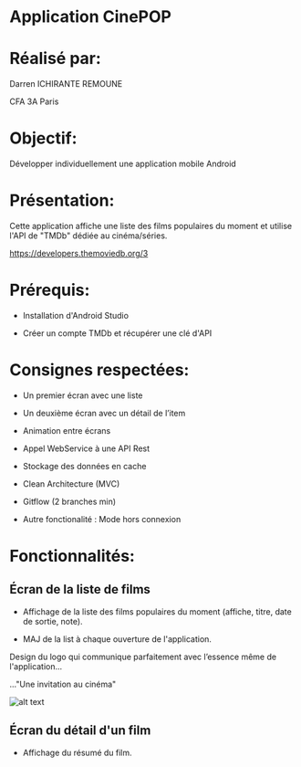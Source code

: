 # Application CinePOP

# Réalisé par:

Darren ICHIRANTE REMOUNE

CFA 3A Paris

# Objectif:

Développer individuellement une application mobile Android

# Présentation:

Cette application affiche une liste des films populaires du moment et utilise l'API de "TMDb" dédiée au cinéma/séries.

https://developers.themoviedb.org/3

# Prérequis:

- Installation d'Android Studio

- Créer un  compte TMDb et récupérer une clé d'API

# Consignes respectées:

- Un premier écran avec une liste 

- Un deuxième écran avec un détail de l’item

- Animation entre écrans

- Appel WebService à une API Rest

- Stockage des données en cache

- Clean Architecture (MVC)

- Gitflow (2 branches min)

- Autre fonctionalité : Mode hors connexion

# Fonctionnalités:

## Écran de la liste de films

- Affichage de la liste des films populaires du moment (affiche, titre, date de sortie, note). 

- MAJ de la list à chaque ouverture de l'application.

Design du logo qui communique parfaitement avec l’essence même de l'application... 

..."Une invitation au cinéma"

![alt text](https://user-images.githubusercontent.com/49784324/59011787-0b420b80-8836-11e9-93e6-ccf456764d21.gif)

## Écran du détail d'un film

- Affichage du résumé du film. 



